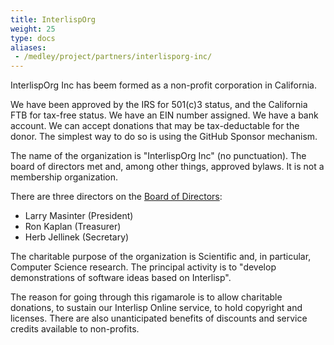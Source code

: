```yaml
---
title: InterlispOrg
weight: 25
type: docs
aliases:
 - /medley/project/partners/interlisporg-inc/
---
```


InterlispOrg Inc has beem formed as a non-profit corporation in California.

We have been approved by the IRS for 501(c)3 status, and the California FTB for tax-free status. We have an EIN number assigned. We have a bank account. We can accept donations that may be tax-deductable for the donor. The simplest way to do so is using the GitHub Sponsor mechanism.

The name of the organization is "InterlispOrg Inc" (no punctuation).
The board of directors met and, among other things, approved bylaws.
It is not a membership organization.

There are three directors on the [Board of Directors](mailto:board@interlisp.org):

* Larry Masinter (President)
* Ron Kaplan (Treasurer)
* Herb Jellinek (Secretary)

The charitable purpose of the organization is Scientific and, in particular, Computer Science research.
The principal activity is to "develop demonstrations of software ideas based on Interlisp".

The reason for going through this rigamarole is to allow charitable donations, to sustain our Interlisp Online service, to hold copyright and licenses. There are also unanticipated benefits of discounts and service credits available to non-profits.
